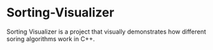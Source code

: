 # Sorting-Visualizer
Sorting Visualizer is a project that visually demonstrates how different soring algorithms work in C++.
